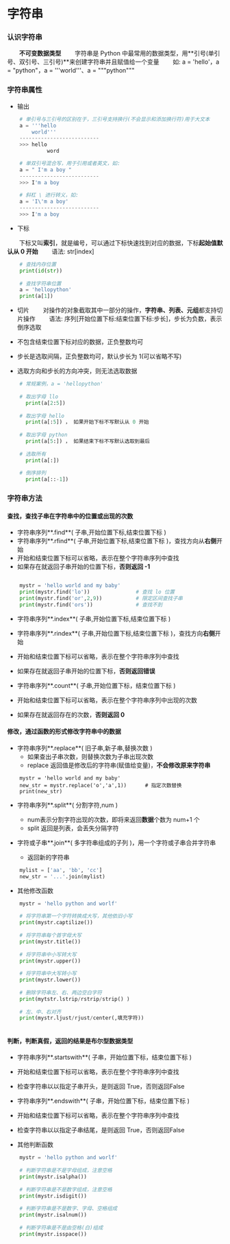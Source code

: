 # 字符串
### 认识字符串
&emsp;&emsp;**不可变数据类型**
&emsp;&emsp;字符串是 Python 中最常用的数据类型，用**引号(单引号、双引号、三引号)**来创建字符串并且赋值给一个变量
&emsp;&emsp;如: a = 'hello'，a = "python"，a = '''world'''、a = """python"""

### 字符串属性
*  输出


```python
    # 单引号与三引号的区别在于，三引号支持换行(不会显示和添加换行符)用于大文本 
    a = '''hello
        world'''
    --------------------------
    >>> hello
             word

    # 单双引号混合写，用于引用或者英文，如:  
    a = " I'm a boy "
    --------------------------
    >>> I'm a boy
    
    # 斜杠 \ 进行转义，如:  
    a = 'I\'m a boy'
    --------------------------
    >>> I'm a boy
```


*  下标

&emsp;&emsp;下标又叫**索引**，就是编号，可以通过下标快速找到对应的数据，下标**起始值默认从 0 开始** 
&emsp;&emsp;语法: str[index]


```python
    # 查找内存位置
    print(id(str))
    
    # 查找字符串位置
    a = 'hellopython'
    print(a[1])

```


*  切片
&emsp;&emsp;对操作的对象截取其中一部分的操作，**字符串、列表、元组**都支持切片操作
&emsp;&emsp;语法: 序列[开始位置下标:结束位置下标:步长]，步长为负数，表示倒序选取

  *  不包含结束位置下标对应的数据，正负整数均可
  *  步长是选取间隔，正负整数均可，默认步长为 1(可以省略不写)
  *  选取方向和步长的方向冲突，则无法选取数据
  


```python
    # 常规案例，a = 'hellopython' 
    
    # 取出字母 llo
      print(a[2:5])
      
    # 取出字母 hello
      print(a[:5]) ， 如果开始下标不写默认从 0 开始
      
    # 取出字母 python
      print(a[5:]) ， 如果结束下标不写默认选取到最后
      
    # 选取所有
      print(a[:])
      
    # 倒序排列
      print(a[::-1]) 

```

### 字符串方法
#### 查找，查找子串在字符串中的位置或出现的次数

*  字符串序列**.find**( 子串,开始位置下标,结束位置下标 ) 
  *  字符串序列**.rfind**( 子串,开始位置下标,结束位置下标 )，查找方向从**右侧**开始
  *  开始和结束位置下标可以省略，表示在整个字符串序列中查找
  *  如果存在就返回子串开始的位置下标，**否则返回 -1**

```python

    mystr = 'hello world and my baby'
    print(mystr.find('lo'))               # 查找 lo 位置
    print(mystr.find('or',2,9))           # 限定区间查找子串
    print(mystr.find('ors'))              # 查找不到

```

*  字符串序列**.index**( 子串,开始位置下标,结束位置下标 )
  *  字符串序列**.rindex**( 子串,开始位置下标,结束位置下标 )，查找方向**右侧**开始
  *  开始和结束位置下标可以省略，表示在整个字符串序列中查找
  *  如果存在就返回子串开始的位置下标，**否则返回错误** 
  
  
*  字符串序列**.count**( 子串,开始位置下标，结束位置下标 )
  *  开始和结束位置下标可以省略，表示在整个字符串序列中出现的次数
  *  如果存在就返回存在的次数，**否则返回 0**


#### 修改，通过函数的形式修改字符串中的数据

* 字符串序列**.replace**( 旧子串,新子串,替换次数 )
  *  如果查出子串次数，则替换次数为子串出现次数
  *  replace 返回值是修改后的字符串(赋值给变量)，**不会修改原来字符串**

```
    mystr = 'hello world and my baby'
    new_str = mystr.replace('o','a',1))      # 指定次数替换
    print(new_str)
```

* 字符串序列**.split**( 分割字符,num )
  *  num表示分割字符出现的次数，即将来返回**数据**个数为 num+1 个
  *  split 返回是列表，会丢失分隔字符


* 字符或子串**.join**( 多字符串组成的子列 )，用一个字符或子串合并字符串
  * 返回新的字符串


```python
    mylist = ['aa', 'bb', 'cc']
    new_str = '...'.join(mylist)

```

* 其他修改函数


```python
    mystr = 'hello python and worlf'
    
    # 将字符串第一个字符转换成大写，其他依旧小写
    print(mystr.captilize())
    
    # 将字符串每个首字母大写
    print(mystr.title())
    
    # 将字符串中小写转大写
    print(mystr.upper())
    
    # 将字符串中大写转小写
    print(mystr.lower())
   
    # 删除字符串左、右、两边空白字符
    print(mytstr.lstrip/rstrip/strip() )
    
    # 左、中、右对齐
    print(mystr.ljust/rjust/center(,填充字符))
    
```

#### 判断，判断真假，返回的结果是布尔型数据类型

*  字符串序列**.startswith**( 子串，开始位置下标，结束位置下标 )
  *  开始和结束位置下标可以省略，表示在整个字符串序列中查找
  *  检查字符串以以指定子串开头，是则返回 True，否则返回False

*  字符串序列**.endswith**( 子串，开始位置下标，结束位置下标 )
  *  开始和结束位置下标可以省略，表示在整个字符串序列中查找
  *  检查字符串以以指定子串结尾，是则返回 True，否则返回False

* 其他判断函数


```python
    mystr = 'hello python and worlf'
    
    # 判断字符串是不是字母组成，注意空格
    print(mystr.isalpha())
    
    # 判断字符串是不是数字组成，注意空格
    print(mystr.isdigit())
    
    # 判断字符串是不是数字、字母、空格组成
    print(mystr.isalnum())
    
    # 判断字符串是不是由空格(白)组成
    print(mystr.isspace())
    
```

















        


   






